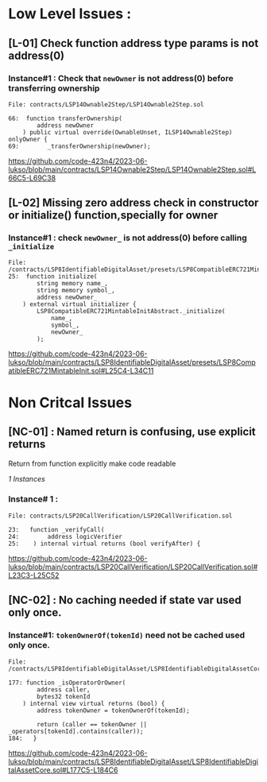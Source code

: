 # Low Level Issues :

## [L-01] Check function address type params is not address(0)

### Instance#1 : Check that `newOwner` is not address(0) before transferring ownership

```solidity
File: contracts/LSP14Ownable2Step/LSP14Ownable2Step.sol

66:  function transferOwnership(
        address newOwner
    ) public virtual override(OwnableUnset, ILSP14Ownable2Step) onlyOwner {
69:        _transferOwnership(newOwner);
```

https://github.com/code-423n4/2023-06-lukso/blob/main/contracts/LSP14Ownable2Step/LSP14Ownable2Step.sol#L66C5-L69C38

## [L-02] Missing zero address check in constructor or initialize() function,specially for owner

### Instance#1 : check `newOwner_` is not address(0) before calling `_initialize`

```solidity
File:  /contracts/LSP8IdentifiableDigitalAsset/presets/LSP8CompatibleERC721MintableInit.sol
25:  function initialize(
        string memory name_,
        string memory symbol_,
        address newOwner_
    ) external virtual initializer {
        LSP8CompatibleERC721MintableInitAbstract._initialize(
            name_,
            symbol_,
            newOwner_
        );
```

https://github.com/code-423n4/2023-06-lukso/blob/main/contracts/LSP8IdentifiableDigitalAsset/presets/LSP8CompatibleERC721MintableInit.sol#L25C4-L34C11

# Non Critcal Issues

## [NC-01] : Named return is confusing, use explicit returns

Return from function explicitly make code readable

_1 Instances_

### Instance# 1 :

```solidity
File: contracts/LSP20CallVerification/LSP20CallVerification.sol

23:   function _verifyCall(
24:        address logicVerifier
25:    ) internal virtual returns (bool verifyAfter) {
```

https://github.com/code-423n4/2023-06-lukso/blob/main/contracts/LSP20CallVerification/LSP20CallVerification.sol#L23C3-L25C52

## [NC-02] : No caching needed if state var used only once.

### Instance#1: `tokenOwnerOf(tokenId)` need not be cached used only once.

```solidity
File: /contracts/LSP8IdentifiableDigitalAsset/LSP8IdentifiableDigitalAssetCore.sol

177: function _isOperatorOrOwner(
        address caller,
        bytes32 tokenId
    ) internal view virtual returns (bool) {
        address tokenOwner = tokenOwnerOf(tokenId);

        return (caller == tokenOwner || _operators[tokenId].contains(caller));
184:   }
```

https://github.com/code-423n4/2023-06-lukso/blob/main/contracts/LSP8IdentifiableDigitalAsset/LSP8IdentifiableDigitalAssetCore.sol#L177C5-L184C6
